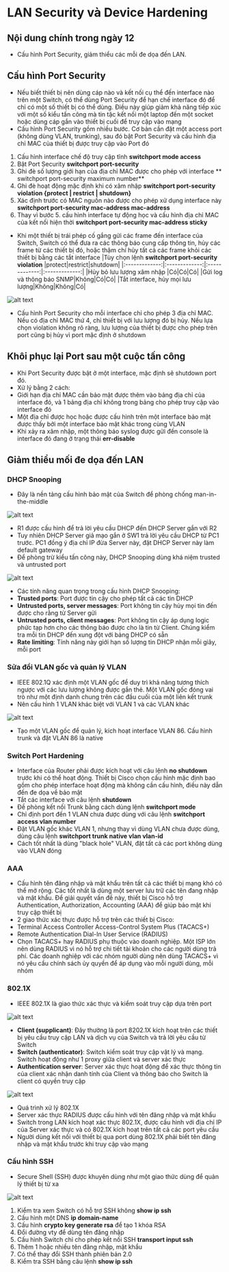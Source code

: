 # LAN Security và Device Hardening 

## Nội dung chính trong ngày 12

- Cấu hình Port Security, giảm thiểu các mỗi đe dọa đến LAN.

## Cấu hình Port Security
- Nếu biết thiết bị nên dùng cáp nào và kết nối cụ thể đến interface nào trên một Switch, có thể dùng Port Security để hạn chế interface đó để chỉ có một số thiết bị có thể dùng. Điều này giúp giảm khả năng tiếp xúc với một số kiểu tấn công mà tin tặc kết nối một laptop đến một socket hoặc dùng cáp gắn vào thiết bị cuối để truy cập vào mạng
- Cấu hình Port Security gồm nhiều bước. Cơ bản cần đặt một access port (không dùng VLAN, trunking), sau đó bật Port Security và cấu hình địa chỉ MAC của thiết bị được truy cập vào Port đó
1. Cấu hình interface chế độ truy cập tĩnh **switchport mode access**
2. Bật Port Security **switchport port-security**
3. Ghi đè số lượng giới hạn của địa chỉ MAC được cho phép với interface ** switchport port-security maximum number**
4. Ghi đè hoạt động mặc định khi có xâm nhập **switchport port-security violation {protect | restrict | shutdown}**
5. Xác định trước có MAC nguồn nào được cho phép xử dụng interface này **switchport port-security mac-address mac-address**
6. Thay vì bước 5. cấu hình interface tự động học và cấu hình địa chỉ MAC của kết nối hiện thời **switchport port-security mac-address sticky**

- Khi một thiết bị trái phép cố gắng gửi các frame đến interface của Switch, Switch có thể đưa ra các thông báo cung cấp thông tin, hủy các frame từ các thiết bị đó, hoặc thậm chí hủy tất cả các frame khỏi các thiết bị bằng các tắt interface
|Tùy chọn lệnh **switchport port-security violation** |protect|restrict|shutdown|
|:-------------:|:-------------:|:-------------:|:-------------:|
|Hủy bỏ lưu lượng xâm nhập |Có|Có|Có|
|Gửi log và thông báo SNMP|Không|Có|Có|
|Tắt interface, hủy mọi lưu lượng|Không|Không|Có|

![alt text](https://i.imgur.com/26WY2o9.png)

- Cấu hình Port Security cho mỗi interface chỉ cho phép 3 địa chỉ MAC. Nếu có địa chỉ MAC thứ 4, chỉ thiết bị với lưu lượng đó bị hủy. Nếu lựa chọn violation không rõ ràng, lưu lượng của thiết bị được cho phép trên port cũng bị hủy vì port mặc định ở shutdown

## Khôi phục lại Port sau một cuộc tấn công
- Khi Port Security được bật ở một interface, mặc định sẽ shutdown port đó.
- Xử lý bằng 2 cách:
 - Giới hạn địa chỉ MAC cần bảo mật được thêm vào bảng địa chỉ của interface đó, và 1 bảng địa chỉ không trong bảng cho phép truy cập vào interface đó
 - Một địa chỉ được học hoặc được cấu hình trên một interface bảo mật được thấy bởi một interface bảo mật khác trong cùng VLAN
- Khi xảy ra xâm nhập, một thông báo syslog được gửi đến console là interface đó đang ở trạng thái **err-disable**

## Giảm thiểu mối đe dọa đến LAN
### DHCP Snooping
- Đây là nền tảng cấu hình bảo mật của Switch để phòng chống man-in-the-middle

![alt text](https://i.imgur.com/iHW9rAv.png)

- R1 được cấu hình để trả lời yêu cầu DHCP đến DHCP Server gắn với R2
- Tuy nhiên DHCP Server giả mạo gắn ở SW1 trả lời yêu cầu DHCP từ PC1 trước. PC1 đồng ý địa chỉ IP đừa Server này, đặt DHCP Server này làm default gateway
- Để phòng trừ kiểu tấn công này, DHCP Snooping dùng khá niệm trusted và untrusted port

![alt text](https://i.imgur.com/CsDeBHs.png)
- Các tính năng quan trọng trong cấu hình DHCP Snooping:
 - **Trusted ports**: Port được tin cậy cho phép tất cả các tin DHCP
 - **Untrusted ports, server messages**: Port không tin cậy hủy mọi tin đến được cho rằng từ Server gửi
 - **Untrusted ports, client messages**: Port không tin cậy áp dụng logic phức tạp hơn cho các thông báo được cho là tin từ Client. Chúng kiểm tra mỗi tin DHCP đến xung đột với bảng DHCP có sẵn
 - **Rate limiting**: Tính năng này giới hạn số lượng tin DHCP nhận mỗi giây, mỗi port
### Sửa đổi VLAN gốc và quản lý VLAN
- IEEE 802.1Q xác định một VLAN gốc để duy trì khả năng tương thích ngược với các lưu lượng không được gắn thẻ. Một VLAN gốc đóng vai trò như một định danh chung trên các đầu cuối của một liên kết trunk 
- Nên cấu hình 1 VLAN khác biệt với VLAN 1 và các VLAN khác 

![alt text](https://i.imgur.com/o7jHDf4.png)
- Tạo một VLAN gốc để quản lý, kích hoạt interface VLAN 86. Cấu hình trunk và đặt VLAN 86 là native
### Switch Port Hardening
- Interface của Router phải được kích hoạt với câu lệnh **no shutdown** trước khi có thể hoạt động. Thiết bị Cisco chọn cấu hình mặc định bao gồm cho phép interface hoạt động mà không cần cấu hình, điều này dẫn đến đe dọa về bảo mật
 - Tắt các interface với câu lệnh **shutdown**
 - Đề phòng kết nối Trunk bằng cách dùng lệnh **switchport mode**
 - Chỉ định port đến 1 VLAN chưa được dùng với câu lệnh **switchport access vlan number** 
 - Đặt VLAN gốc khác VLAN 1, nhưng thay vì dùng VLAN chưa được dùng, dùng câu lệnh **switchport trunk native vlan vlan-id**
- Cách tốt nhất là dùng "black hole" VLAN, đặt tất cả các port không dùng vào VLAN đóng
### AAA
- Cấu hình tên đăng nhập và mật khẩu trên tất cả các thiết bị mạng khó có thể mở rộng. Các tốt nhất là dùng một server lưu trữ các tên đang nhập và mật khẩu. Để giải quyết vấn đề này, thiết bị Cisco hỗ trợ Authentication, Authorization, Accounting (AAA) để giúp bảo mật khi truy cập thiết bị
- 2 giao thức xác thực được hỗ trợ trên các thiết bị Cisco:
 - Terminal Access Controller Access-Control System Plus (TACACS+)
 - Remote Authentication Dial-In User Service (RADIUS)
- Chọn TACACS+ hay RADIUS phụ thuộc vào doanh nghiệp. Một ISP lớn nên dùng RADIUS vì nó hỗ trợ chi tiết tài khoản cho các người dùng trả phí. Các doanh nghiệp với các nhóm người dùng nên dùng TACACS+ vì nó yêu cầu chính sách ủy quyền để áp dụng vào mỗi người dùng, mỗi nhóm
### 802.1X
- IEEE 802.1X là giao thức xác thực và kiểm soát truy cập dựa trên port

![alt text](https://i.imgur.com/w3PAKuI.png)
- **Client (supplicant)**: Đây thường là port 8202.1X kích hoạt trên các thiết bị yêu cầu truy cập LAN và dịch vụ của Switch và trả lời yêu cầu từ Switch
- **Switch (authenticator)**: Switch kiểm soát truy cập vật lý và mạng. Switch hoạt động như 1 proxy giữa client và server xác thực
- **Authentication server**: Server xác thực hoạt động để xác thực thông tin của client xác nhận danh tính của Client và thông báo cho Switch là client có quyền truy cập

![alt text](https://i.imgur.com/diy3Z3J.png)

- Quá trình xử lý 802.1X
 - Server xác thực RADIUS được cấu hình với tên đăng nhập và mật khẩu
 - Switch trong LAN kích hoạt xác thực 802.1X, được cấu hình với địa chỉ IP của Server xác thực và có 802.1X kích hoạt trên tất cả các port yêu cầu
 - Người dùng kết nối với thiết bị qua port dùng 802.1X phải biết tên đăng nhập và mật khẩu trước khi truy cập vào mạng
 
### Cấu hình SSH

- Secure Shell (SSH) được khuyên dùng như một giao thức dùng để quản lý thiết bị từ xa

![alt text](https://i.imgur.com/hnsQkMq.png)
1. Kiểm tra xem Switch có hỗ trợ SSH không **show ip ssh**
2. Cấu hình một DNS **ip domain-name**
3. Cấu hình **crypto key generate rsa** để tạo 1 khóa RSA
4. Đổi đường vty để dùng tên đăng nhập 
5. Cấu hình Switch chỉ cho phép kết nối SSH **transport input ssh**
6. Thêm 1 hoặc nhiều tên đăng nhập, mật khẩu
7. Có thể thay đổi SSH thành phiên bản 2.0
8. Kiểm tra SSH bằng câu lệnh **show ip ssh**
